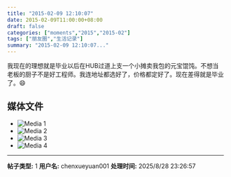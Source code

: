 ```yaml
---
title: "2015-02-09 12:10:07"
date: 2015-02-09T11:00:00+08:00
draft: false
categories: ["moments","2015","2015-02"]
tags: ["朋友圈","生活记录"]
summary: "2015-02-09 12:10:07..."
---
```


我现在的理想就是毕业以后在HUB过道上支一个小摊卖我包的元宝馄饨。不想当老板的厨子不是好工程师。我连地址都选好了，价格都定好了。现在差得就是毕业了。😄

## 媒体文件

- ![Media 1](/Moments/photos/2015-02-09/201502091210070.jpg)
- ![Media 2](/Moments/photos/2015-02-09/201502091210071.jpg)
- ![Media 3](/Moments/photos/2015-02-09/201502091210072.jpg)
- ![Media 4](/Moments/photos/2015-02-09/201502091210073.jpg)

---

**帖子类型:** 1
**用户名:** chenxueyuan001
**处理时间:** 2025/8/28 23:26:57